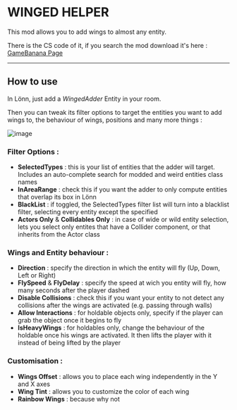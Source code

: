 # WINGED HELPER
This mod allows you to add wings to almost any entity.

There is the CS code of it, if you search the mod download it's here : [GameBanana Page](https://gamebanana.com/mods/573885)


------




## How to use


In Lönn, just add a *WingedAdder* Entity in your room.

Then you can tweak its filter options to target the entities you want to add wings to, the behaviour of wings, positions and many more things :

![image](https://github.com/user-attachments/assets/aa1257ad-4cd5-4d6c-bb56-88109f7957e8)


### Filter Options :
- **SelectedTypes** : this is your list of entities that the adder will target. Includes an auto-complete search for modded and weird entities class names
- **InAreaRange** : check this if you want the adder to only compute entities that overlap its box in Lönn
- **BlackList** : if toggled, the SelectedTypes filter list will turn into a blacklist filter, selecting every entity except the specified
- **Actors Only** & **Collidables Only** : in case of wide or wild entity selection, lets you select only entites that have a Collider component, or that inherits from the Actor class

### Wings and Entity behaviour :
- **Direction** : specify the direction in which the entity will fly (Up, Down, Left or Right)
- **FlySpeed** & **FlyDelay** : specify the speed at wich you entity will fly, how many seconds after the player dashed
- **Disable Collisions** : check this if you want your entity to not detect any collisions after the wings are activated (e.g. passing through walls)
- **Allow Interactions** : for holdable objects only, specify if the player can grab the object once it begins to fly
- **IsHeavyWings** : for holdables only, change the behaviour of the holdable once his wings are activated. It then lifts the player with it instead of being lifted by the player

### Customisation :
- **Wings Offset** : allows you to place each wing independently in the Y and X axes
- **Wing Tint** : allows you to customize the color of each wing
- **Rainbow Wings** : because why not
